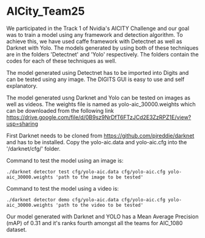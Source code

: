 # AICity_Team25

We participated in the Track 1 of Nvidia's AICITY Challenge and our goal was to train a model using any framework and detection algorithm.
To achieve this, we have used caffe framework with Detectnet as well as Darknet with Yolo. The models generated by using both of these techniques
are in the folders 'Detectnet' and 'Yolo' respectively. The folders contain the codes for each of these techniques as well.

The model generated using Detectnet has to be imported into Digits and can be tested using any image. The DIGITS GUI is easy to use and self explanatory.

The model generated usng Darknet and Yolo can be tested on images as well as videos. The weights file is named as yolo-aic_30000.weights
which can be downloaded from the following link https://drive.google.com/file/d/0B9sz9NrDfT6FTzJCd2E3ZzRPZ1E/view?usp=sharing

First Darknet needs to be cloned from https://github.com/pjreddie/darknet and has to be installed. Copy the yolo-aic.data and yolo-aic.cfg into
the '/darknet/cfg/' folder.

Command to test the model using an image is:

```
./darknet detector test cfg/yolo-aic.data cfg/yolo-aic.cfg yolo-aic_30000.weights 'path to the image to be tested'
```

Command to test the model using a video is:

```
./darknet detector demo cfg/yolo-aic.data cfg/yolo-aic.cfg yolo-aic_30000.weights 'path to the video to be tested'
```

Our model generated with Darknet and YOLO has a Mean Average Precision (mAP) of 0.31 and it's ranks fourth amongst all the teams for AIC_1080 dataset.
